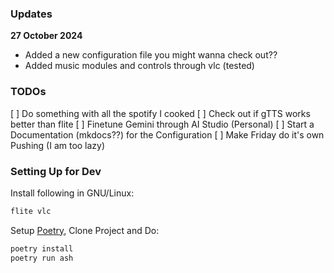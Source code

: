 ### Updates

**27 October 2024**
- Added a new configuration file you might wanna check out??
- Added music modules and controls through vlc (tested)

### TODOs

[ ] Do something with all the spotify I cooked
[ ] Check out if gTTS works better than flite
[ ] Finetune Gemini through AI Studio (Personal)
[ ] Start a Documentation (mkdocs??) for the Configuration
[ ] Make Friday do it's own Pushing (I am too lazy)

### Setting Up for Dev

Install following in GNU/Linux:

```bash
flite vlc
```

Setup [Poetry](https://python-poetry.org/docs/), Clone Project and Do:

```bash
poetry install
poetry run ash
```
